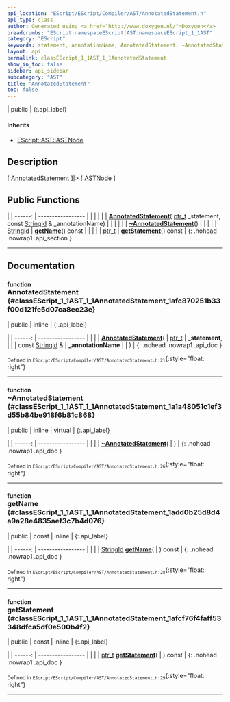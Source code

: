 ```yaml
---
api_location: "EScript/EScript/Compiler/AST/AnnotatedStatement.h"
api_type: class
author: Generated using <a href="http://www.doxygen.nl/">Doxygen</a>
breadcrumbs: "EScript:namespaceEScript|AST:namespaceEScript_1_1AST"
category: "EScript"
keywords: statement, annotationName, AnnotatedStatement, ~AnnotatedStatement, getName, getStatement
layout: api
permalink: classEScript_1_1AST_1_1AnnotatedStatement
show_in_toc: false
sidebar: api_sidebar
subcategory: "AST"
title: "AnnotatedStatement"
toc: false
---
```


| public |
{:.api_label}

#### Inherits

* [EScript::AST::ASTNode](classEScript_1_1AST_1_1ASTNode)


## Description

[ [AnnotatedStatement](classEScript_1_1AST_1_1AnnotatedStatement) ]|> [ [ASTNode](classEScript_1_1AST_1_1ASTNode) ]



## Public Functions

|
| ------: | ----------------- |
|  | |
|  | **[AnnotatedStatement](#classEScript_1_1AST_1_1AnnotatedStatement_1afc870251b33f00d121fe5d07ca8ec23e)**( [ptr_t](classEScript_1_1AST_1_1ASTNode#classEScript_1_1AST_1_1ASTNode_1a3b66b4450e328f61c873204f6e4183a5)  _statement, const [StringId](classEScript_1_1StringId) & _annotationName) |
|  | |
|  | **[~AnnotatedStatement](#classEScript_1_1AST_1_1AnnotatedStatement_1a1a48051c1ef3d55b84be918f6b81c868)**() |
|  | |
| [StringId](classEScript_1_1StringId) | **[getName](#classEScript_1_1AST_1_1AnnotatedStatement_1add0b25d8d4a9a28e4835aef3c7b4d076)**() const |
|  | |
| [ptr_t](classEScript_1_1AST_1_1ASTNode#classEScript_1_1AST_1_1ASTNode_1a3b66b4450e328f61c873204f6e4183a5) | **[getStatement](#classEScript_1_1AST_1_1AnnotatedStatement_1afcf76f4faff53348dfca5df0e500b4f2)**() const |
{: .nohead .nowrap1 .api_section }


-------------------------------------------------------------------

## Documentation

### <small>function</small><br/> AnnotatedStatement {#classEScript_1_1AST_1_1AnnotatedStatement_1afc870251b33f00d121fe5d07ca8ec23e}

| public | inline |
{:.api_label}

|
| ------: | ----------------- |
|  |
|  **[AnnotatedStatement](#classEScript_1_1AST_1_1AnnotatedStatement_1afc870251b33f00d121fe5d07ca8ec23e)**( |  [ptr_t](classEScript_1_1AST_1_1ASTNode#classEScript_1_1AST_1_1ASTNode_1a3b66b4450e328f61c873204f6e4183a5)  | **_statement**, |
| | const [StringId](classEScript_1_1StringId) & | **_annotationName** |
|   ) |
{: .nohead .nowrap1 .api_doc }





<sub>Defined in `EScript/EScript/Compiler/AST/AnnotatedStatement.h:21`</sub>{:style="float: right"}

-------------------------------------------------------------------

### <small>function</small><br/> ~AnnotatedStatement {#classEScript_1_1AST_1_1AnnotatedStatement_1a1a48051c1ef3d55b84be918f6b81c868}

| public | inline | virtual |
{:.api_label}

|
| ------: | ----------------- |
|  |
|  **[~AnnotatedStatement](#classEScript_1_1AST_1_1AnnotatedStatement_1a1a48051c1ef3d55b84be918f6b81c868)**( |  ) |
{: .nohead .nowrap1 .api_doc }





<sub>Defined in `EScript/EScript/Compiler/AST/AnnotatedStatement.h:26`</sub>{:style="float: right"}

-------------------------------------------------------------------

### <small>function</small><br/> getName {#classEScript_1_1AST_1_1AnnotatedStatement_1add0b25d8d4a9a28e4835aef3c7b4d076}

| public | const | inline |
{:.api_label}

|
| ------: | ----------------- |
|  |
| [StringId](classEScript_1_1StringId) **[getName](#classEScript_1_1AST_1_1AnnotatedStatement_1add0b25d8d4a9a28e4835aef3c7b4d076)**( |  ) const |
{: .nohead .nowrap1 .api_doc }





<sub>Defined in `EScript/EScript/Compiler/AST/AnnotatedStatement.h:28`</sub>{:style="float: right"}

-------------------------------------------------------------------

### <small>function</small><br/> getStatement {#classEScript_1_1AST_1_1AnnotatedStatement_1afcf76f4faff53348dfca5df0e500b4f2}

| public | const | inline |
{:.api_label}

|
| ------: | ----------------- |
|  |
| [ptr_t](classEScript_1_1AST_1_1ASTNode#classEScript_1_1AST_1_1ASTNode_1a3b66b4450e328f61c873204f6e4183a5) **[getStatement](#classEScript_1_1AST_1_1AnnotatedStatement_1afcf76f4faff53348dfca5df0e500b4f2)**( |  ) const |
{: .nohead .nowrap1 .api_doc }





<sub>Defined in `EScript/EScript/Compiler/AST/AnnotatedStatement.h:29`</sub>{:style="float: right"}

-------------------------------------------------------------------

